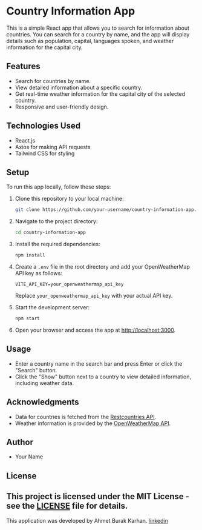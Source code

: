 
# Country Information App

This is a simple React app that allows you to search for information about countries. You can search for a country by name, and the app will display details such as population, capital, languages spoken, and weather information for the capital city.

## Features

- Search for countries by name.
- View detailed information about a specific country.
- Get real-time weather information for the capital city of the selected country.
- Responsive and user-friendly design.

## Technologies Used

- React.js
- Axios for making API requests
- Tailwind CSS for styling

## Setup

To run this app locally, follow these steps:

1. Clone this repository to your local machine:

   ```bash
   git clone https://github.com/your-username/country-information-app.git
   ```

2. Navigate to the project directory:

   ```bash
   cd country-information-app
   ```

3. Install the required dependencies:

   ```bash
   npm install
   ```

4. Create a `.env` file in the root directory and add your OpenWeatherMap API key as follows:

   ```plaintext
   VITE_API_KEY=your_openweathermap_api_key
   ```

   Replace `your_openweathermap_api_key` with your actual API key.

5. Start the development server:

   ```bash
   npm start
   ```

6. Open your browser and access the app at [http://localhost:3000](http://localhost:3000).

## Usage

- Enter a country name in the search bar and press Enter or click the "Search" button.
- Click the "Show" button next to a country to view detailed information, including weather data.

## Acknowledgments

- Data for countries is fetched from the [Restcountries API](https://restcountries.com/).
- Weather information is provided by the [OpenWeatherMap API](https://openweathermap.org/).

## Author

- Your Name

## License

This project is licensed under the MIT License - see the [LICENSE](LICENSE) file for details.
----------------------------------------------------------------------------------------------
This application was developed by Ahmet Burak Karhan. [linkedin](https://www.linkedin.com/in/ahmet-burak-karhan-972911153/)
